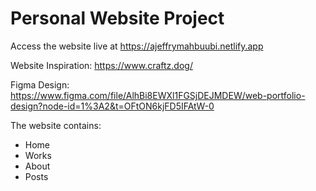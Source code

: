# Personal Website Project

Access the website live at https://ajeffrymahbuubi.netlify.app

Website Inspiration: https://www.craftz.dog/

Figma Design: https://www.figma.com/file/AlhBi8EWXl1FGSjDEJMDEW/web-portfolio-design?node-id=1%3A2&t=OFtON6kjFD5IFAtW-0

The website contains:

- Home
- Works
- About
- Posts
